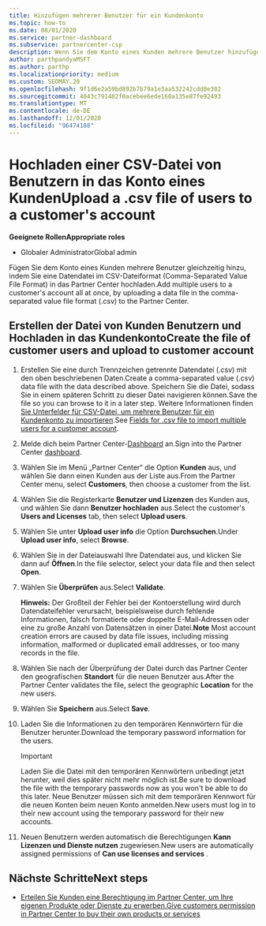 ```yaml
---
title: Hinzufügen mehrerer Benutzer für ein Kundenkonto
ms.topic: how-to
ms.date: 08/01/2020
ms.service: partner-dashboard
ms.subservice: partnercenter-csp
description: Wenn Sie dem Konto eines Kunden mehrere Benutzer hinzufügen möchten, laden Sie mithilfe des CSV-Datei Formats (Comma-Separated Value, CSV) eine Datendatei in das Partner Center hoch.
author: parthpandyaMSFT
ms.author: parthp
ms.localizationpriority: medium
ms.custom: SEOMAY.20
ms.openlocfilehash: 9f1d6e2a59bd892b7b79a1e3aa532242cdd0e302
ms.sourcegitcommit: 4043c791402f0acebee6ede160a135e87fe92493
ms.translationtype: MT
ms.contentlocale: de-DE
ms.lasthandoff: 12/01/2020
ms.locfileid: "96474188"
---
```

# <a name="upload-a-csv-file-of-users-to-a-customers-account"></a><span data-ttu-id="8a2a9-103">Hochladen einer CSV-Datei von Benutzern in das Konto eines Kunden</span><span class="sxs-lookup"><span data-stu-id="8a2a9-103">Upload a .csv file of users to a customer's account</span></span>


<span data-ttu-id="8a2a9-104">**Geeignete Rollen**</span><span class="sxs-lookup"><span data-stu-id="8a2a9-104">**Appropriate roles**</span></span>

- <span data-ttu-id="8a2a9-105">Globaler Administrator</span><span class="sxs-lookup"><span data-stu-id="8a2a9-105">Global admin</span></span>

<span data-ttu-id="8a2a9-106">Fügen Sie dem Konto eines Kunden mehrere Benutzer gleichzeitig hinzu, indem Sie eine Datendatei im CSV-Dateiformat (Comma-Separated Value File Format) in das Partner Center hochladen.</span><span class="sxs-lookup"><span data-stu-id="8a2a9-106">Add multiple users to a customer's account all at once, by uploading a data file in the comma-separated value file format (.csv) to the Partner Center.</span></span> 

## <a name="create-the-file-of-customer-users-and-upload-to-customer-account"></a><span data-ttu-id="8a2a9-107">Erstellen der Datei von Kunden Benutzern und Hochladen in das Kundenkonto</span><span class="sxs-lookup"><span data-stu-id="8a2a9-107">Create the file of customer users and upload to customer account</span></span>

1. <span data-ttu-id="8a2a9-108">Erstellen Sie eine durch Trennzeichen getrennte Datendatei (.csv) mit den oben beschriebenen Daten.</span><span class="sxs-lookup"><span data-stu-id="8a2a9-108">Create a comma-separated value (.csv) data file with the data described above.</span></span> <span data-ttu-id="8a2a9-109">Speichern Sie die Datei, sodass Sie in einem späteren Schritt zu dieser Datei navigieren können.</span><span class="sxs-lookup"><span data-stu-id="8a2a9-109">Save the file so you can browse to it in a later step.</span></span> <span data-ttu-id="8a2a9-110">Weitere Informationen finden [Sie Unterfelder für CSV-Datei, um mehrere Benutzer für ein Kundenkonto zu importieren](file-customer-users.md).</span><span class="sxs-lookup"><span data-stu-id="8a2a9-110">See [Fields for .csv file to import multiple users for a customer account](file-customer-users.md).</span></span> 

2. <span data-ttu-id="8a2a9-111">Melde dich beim Partner Center-[Dashboard](https://partner.microsoft.com/dashboard) an.</span><span class="sxs-lookup"><span data-stu-id="8a2a9-111">Sign into the Partner Center [dashboard](https://partner.microsoft.com/dashboard).</span></span>

3. <span data-ttu-id="8a2a9-112">Wählen Sie im Menü „Partner Center“ die Option **Kunden** aus, und wählen Sie dann einen Kunden aus der Liste aus.</span><span class="sxs-lookup"><span data-stu-id="8a2a9-112">From the Partner Center menu, select **Customers**, then choose a customer from the list.</span></span>

4. <span data-ttu-id="8a2a9-113">Wählen Sie die Registerkarte **Benutzer und Lizenzen** des Kunden aus, und wählen Sie dann **Benutzer hochladen** aus.</span><span class="sxs-lookup"><span data-stu-id="8a2a9-113">Select the customer's **Users and Licenses** tab, then select **Upload users**.</span></span>

5. <span data-ttu-id="8a2a9-114">Wählen Sie unter **Upload user info** die Option **Durchsuchen**.</span><span class="sxs-lookup"><span data-stu-id="8a2a9-114">Under **Upload user info**, select **Browse**.</span></span>

6. <span data-ttu-id="8a2a9-115">Wählen Sie in der Dateiauswahl Ihre Datendatei aus, und klicken Sie dann auf **Öffnen**.</span><span class="sxs-lookup"><span data-stu-id="8a2a9-115">In the file selector, select your data file and then select **Open**.</span></span>

7. <span data-ttu-id="8a2a9-116">Wählen Sie **Überprüfen** aus.</span><span class="sxs-lookup"><span data-stu-id="8a2a9-116">Select **Validate**.</span></span>

    <span data-ttu-id="8a2a9-117">**Hinweis:** Der Großteil der Fehler bei der Kontoerstellung wird durch Datendateifehler verursacht, beispielsweise durch fehlende Informationen, falsch formatierte oder doppelte E-Mail-Adressen oder eine zu große Anzahl von Datensätzen in einer Datei.</span><span class="sxs-lookup"><span data-stu-id="8a2a9-117">**Note**  Most account creation errors are caused by data file issues, including missing information, malformed or duplicated email addresses, or too many records in the file.</span></span>

8. <span data-ttu-id="8a2a9-118">Wählen Sie nach der Überprüfung der Datei durch das Partner Center den geografischen **Standort** für die neuen Benutzer aus.</span><span class="sxs-lookup"><span data-stu-id="8a2a9-118">After the Partner Center validates the file, select the geographic **Location** for the new users.</span></span>
9. <span data-ttu-id="8a2a9-119">Wählen Sie **Speichern** aus.</span><span class="sxs-lookup"><span data-stu-id="8a2a9-119">Select **Save**.</span></span>
10. <span data-ttu-id="8a2a9-120">Laden Sie die Informationen zu den temporären Kennwörtern für die Benutzer herunter.</span><span class="sxs-lookup"><span data-stu-id="8a2a9-120">Download the temporary password information for the users.</span></span>

    >[!IMPORTANT]
    > <span data-ttu-id="8a2a9-121">Laden Sie die Datei mit den temporären Kennwörtern unbedingt jetzt herunter, weil dies später nicht mehr möglich ist.</span><span class="sxs-lookup"><span data-stu-id="8a2a9-121">Be sure to download the file with the temporary passwords now as you won't be able to do this later.</span></span> <span data-ttu-id="8a2a9-122">Neue Benutzer müssen sich mit dem temporären Kennwort für die neuen Konten beim neuen Konto anmelden.</span><span class="sxs-lookup"><span data-stu-id="8a2a9-122">New users must log in to their new account using the temporary password for their new accounts.</span></span>

11. <span data-ttu-id="8a2a9-123">Neuen Benutzern werden automatisch die Berechtigungen **Kann Lizenzen und Dienste nutzen** zugewiesen.</span><span class="sxs-lookup"><span data-stu-id="8a2a9-123">New users are automatically assigned permissions of **Can use licenses and services** .</span></span> 

## <a name="next-steps"></a><span data-ttu-id="8a2a9-124">Nächste Schritte</span><span class="sxs-lookup"><span data-stu-id="8a2a9-124">Next steps</span></span>

- [<span data-ttu-id="8a2a9-125">Erteilen Sie Kunden eine Berechtigung im Partner Center, um Ihre eigenen Produkte oder Dienste zu erwerben.</span><span class="sxs-lookup"><span data-stu-id="8a2a9-125">Give customers permission in Partner Center to buy their own products or services</span></span>](give-customers-permission.md)
